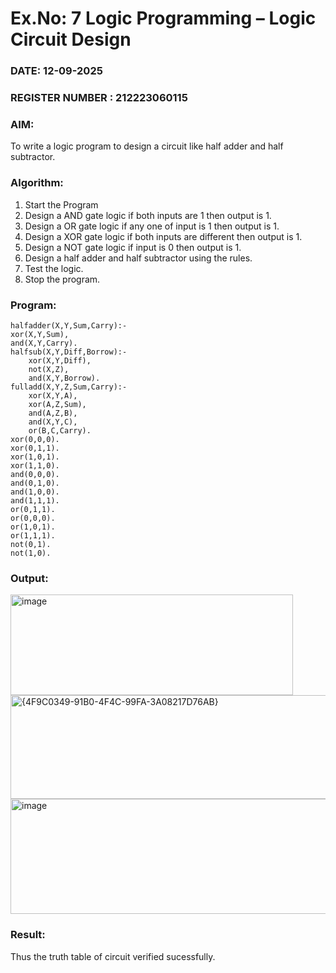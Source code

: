 # Ex.No: 7  Logic Programming –  Logic Circuit Design
### DATE: 12-09-2025                                                                            
### REGISTER NUMBER : 212223060115
### AIM: 
To write a logic program to design a circuit like half adder and half subtractor.
###  Algorithm:
1. Start the Program
2. Design a AND gate logic if both inputs are 1 then output is 1.
3. Design a OR gate logic if any one of input is 1 then output is 1.
4. Design a XOR gate logic if both inputs are different then output is 1.
5. Design a NOT gate logic if input is 0 then output is 1.
6. Design a half adder and half subtractor using the rules.
7. Test the logic.
8. Stop the program.

### Program:
```
halfadder(X,Y,Sum,Carry):-
xor(X,Y,Sum),
and(X,Y,Carry).
halfsub(X,Y,Diff,Borrow):-
	xor(X,Y,Diff),
	not(X,Z),
	and(X,Y,Borrow).
fulladd(X,Y,Z,Sum,Carry):- 
	xor(X,Y,A),
	xor(A,Z,Sum),
	and(A,Z,B),
	and(X,Y,C),
	or(B,C,Carry).
xor(0,0,0).
xor(0,1,1).
xor(1,0,1).
xor(1,1,0).
and(0,0,0).
and(0,1,0).
and(1,0,0).
and(1,1,1).
or(0,1,1).
or(0,0,0).
or(1,0,1).
or(1,1,1).
not(0,1).
not(1,0).
```

### Output:
<img width="452" height="161" alt="image" src="https://github.com/user-attachments/assets/3fa0d202-f068-427d-bef1-ac641fe5dc4f" /> 
<img width="937" height="166" alt="{4F9C0349-91B0-4F4C-99FA-3A08217D76AB}" src="https://github.com/user-attachments/assets/46694718-0ff4-41e6-9611-b4d6df1fa9d6" />
<img width="934" height="184" alt="image" src="https://github.com/user-attachments/assets/64106b65-5bcd-4ad8-b0b3-77bfe19c1290" />






### Result:
Thus the truth table of circuit verified sucessfully.
